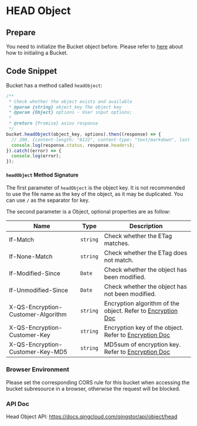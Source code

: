 # HEAD Object

## Prepare

You need to initialize the Bucket object before. Please refer to [here](./initialize_config_and_qingstor.md) about how to initialing a Bucket.

## Code Snippet

Bucket has a method called `headObject`:

```javascript
/**
 * Check whether the object exists and available
 * @param {string} object_key The object key
 * @param {Object} options - User input options;
 *
 * @return {Promise} axios response
 */
bucket.headObject(object_key, options).then((response) => {
  // 200, {content-length: "8122", content-type: "text/markdown", last-modified: "Wed, 06 Nov 2019 17:13:35 GMT"}
  console.log(response.status, response.headers);
}).catch((error) => {
  console.log(error);
});
```

#### `headObject` Method Signature

The first parameter of `headObject` is the object key. It is not recommended to use the file name as the key of the object, as it may be duplicated. You can use `/` as the separator for key.

The second parameter is a Object, optional properties are as follow:

| Name     | Type     | Description   |
| ------------------ | -------- | -------------------------------------------------------------------------------------------------------------------------------------------------------------------------------------------------------------------- |
| If-Match | `string` | Check whether the ETag matches. |
| If-None-Match | `string` | Check whether the ETag does not match.  |
| If-Modified-Since | `Date` | Check whether the object has been modified.  |
| If-Unmodified-Since | `Date` | Check whether the object has not been modified. |
| X-QS-Encryption-Customer-Algorithm | `string` | Encryption algorithm of the object. Refer to [Encryption Doc](https://docs.qingcloud.com/qingstor/api/common/encryption.html#%E5%8A%A0%E5%AF%86%E8%AF%B7%E6%B1%82%E5%A4%B4)|
| X-QS-Encryption-Customer-Key | `string` | Encryption key of the object. Refer to [Encryption Doc](https://docs.qingcloud.com/qingstor/api/common/encryption.html#%E5%8A%A0%E5%AF%86%E8%AF%B7%E6%B1%82%E5%A4%B4)|
| X-QS-Encryption-Customer-Key-MD5 | `string` | MD5sum of encryption key. Refer to [Encryption Doc](https://docs.qingcloud.com/qingstor/api/common/encryption.html#%E5%8A%A0%E5%AF%86%E8%AF%B7%E6%B1%82%E5%A4%B4)|

### Browser Environment
Please set the corresponding CORS rule for this bucket when accessing the bucket subresource in a browser, otherwise the request will be blocked.

### API Doc

Head Object API: https://docs.qingcloud.com/qingstor/api/object/head
